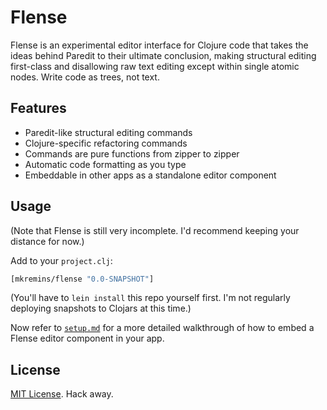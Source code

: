 # Flense

Flense is an experimental editor interface for Clojure code that takes the ideas behind Paredit to their ultimate conclusion, making structural editing first-class and disallowing raw text editing except within single atomic nodes. Write code as trees, not text.

## Features

* Paredit-like structural editing commands
* Clojure-specific refactoring commands
* Commands are pure functions from zipper to zipper
* Automatic code formatting as you type
* Embeddable in other apps as a standalone editor component

## Usage

(Note that Flense is still very incomplete. I'd recommend keeping your distance for now.)

Add to your `project.clj`:

```clojure
[mkremins/flense "0.0-SNAPSHOT"]
```

(You'll have to `lein install` this repo yourself first. I'm not regularly deploying snapshots to Clojars at this time.)

Now refer to [`setup.md`](https://github.com/mkremins/flense/blob/master/doc/setup.md) for a more detailed walkthrough of how to embed a Flense editor component in your app.

## License

[MIT License](http://opensource.org/licenses/MIT). Hack away.
